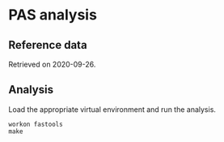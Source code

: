 PAS analysis
============

Reference data
--------------

Retrieved on 2020-09-26.

Analysis
--------

Load the appropriate virtual environment and run the analysis.

    workon fastools
    make
